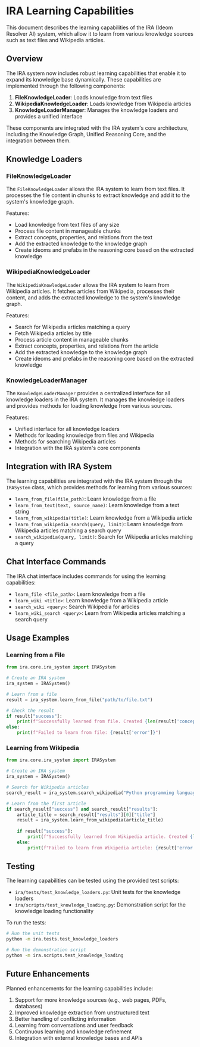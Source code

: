 # IRA Learning Capabilities

This document describes the learning capabilities of the IRA (Ideom Resolver AI) system, which allow it to learn from various knowledge sources such as text files and Wikipedia articles.

## Overview

The IRA system now includes robust learning capabilities that enable it to expand its knowledge base dynamically. These capabilities are implemented through the following components:

1. **FileKnowledgeLoader**: Loads knowledge from text files
2. **WikipediaKnowledgeLoader**: Loads knowledge from Wikipedia articles
3. **KnowledgeLoaderManager**: Manages the knowledge loaders and provides a unified interface

These components are integrated with the IRA system's core architecture, including the Knowledge Graph, Unified Reasoning Core, and the integration between them.

## Knowledge Loaders

### FileKnowledgeLoader

The `FileKnowledgeLoader` allows the IRA system to learn from text files. It processes the file content in chunks to extract knowledge and add it to the system's knowledge graph.

Features:
- Load knowledge from text files of any size
- Process file content in manageable chunks
- Extract concepts, properties, and relations from the text
- Add the extracted knowledge to the knowledge graph
- Create ideoms and prefabs in the reasoning core based on the extracted knowledge

### WikipediaKnowledgeLoader

The `WikipediaKnowledgeLoader` allows the IRA system to learn from Wikipedia articles. It fetches articles from Wikipedia, processes their content, and adds the extracted knowledge to the system's knowledge graph.

Features:
- Search for Wikipedia articles matching a query
- Fetch Wikipedia articles by title
- Process article content in manageable chunks
- Extract concepts, properties, and relations from the article
- Add the extracted knowledge to the knowledge graph
- Create ideoms and prefabs in the reasoning core based on the extracted knowledge

### KnowledgeLoaderManager

The `KnowledgeLoaderManager` provides a centralized interface for all knowledge loaders in the IRA system. It manages the knowledge loaders and provides methods for loading knowledge from various sources.

Features:
- Unified interface for all knowledge loaders
- Methods for loading knowledge from files and Wikipedia
- Methods for searching Wikipedia articles
- Integration with the IRA system's core components

## Integration with IRA System

The learning capabilities are integrated with the IRA system through the `IRASystem` class, which provides methods for learning from various sources:

- `learn_from_file(file_path)`: Learn knowledge from a file
- `learn_from_text(text, source_name)`: Learn knowledge from a text string
- `learn_from_wikipedia(title)`: Learn knowledge from a Wikipedia article
- `learn_from_wikipedia_search(query, limit)`: Learn knowledge from Wikipedia articles matching a search query
- `search_wikipedia(query, limit)`: Search for Wikipedia articles matching a query

## Chat Interface Commands

The IRA chat interface includes commands for using the learning capabilities:

- `learn_file <file_path>`: Learn knowledge from a file
- `learn_wiki <title>`: Learn knowledge from a Wikipedia article
- `search_wiki <query>`: Search Wikipedia for articles
- `learn_wiki_search <query>`: Learn from Wikipedia articles matching a search query

## Usage Examples

### Learning from a File

```python
from ira.core.ira_system import IRASystem

# Create an IRA system
ira_system = IRASystem()

# Learn from a file
result = ira_system.learn_from_file("path/to/file.txt")

# Check the result
if result["success"]:
    print(f"Successfully learned from file. Created {len(result['concepts_created'])} concepts.")
else:
    print(f"Failed to learn from file: {result['error']}")
```

### Learning from Wikipedia

```python
from ira.core.ira_system import IRASystem

# Create an IRA system
ira_system = IRASystem()

# Search for Wikipedia articles
search_result = ira_system.search_wikipedia("Python programming language")

# Learn from the first article
if search_result["success"] and search_result["results"]:
    article_title = search_result["results"][0]["title"]
    result = ira_system.learn_from_wikipedia(article_title)
    
    if result["success"]:
        print(f"Successfully learned from Wikipedia article. Created {len(result['concepts_created'])} concepts.")
    else:
        print(f"Failed to learn from Wikipedia article: {result['error']}")
```

## Testing

The learning capabilities can be tested using the provided test scripts:

- `ira/tests/test_knowledge_loaders.py`: Unit tests for the knowledge loaders
- `ira/scripts/test_knowledge_loading.py`: Demonstration script for the knowledge loading functionality

To run the tests:

```bash
# Run the unit tests
python -m ira.tests.test_knowledge_loaders

# Run the demonstration script
python -m ira.scripts.test_knowledge_loading
```

## Future Enhancements

Planned enhancements for the learning capabilities include:

1. Support for more knowledge sources (e.g., web pages, PDFs, databases)
2. Improved knowledge extraction from unstructured text
3. Better handling of conflicting information
4. Learning from conversations and user feedback
5. Continuous learning and knowledge refinement
6. Integration with external knowledge bases and APIs
